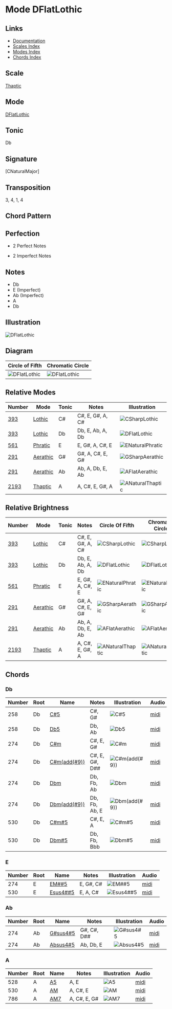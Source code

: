 # Mode DFlatLothic

## Links

- [Documentation](README.md)
- [Scales Index](Scales.md)
- [Modes Index](Modes.md)
- [Chords Index](Chords.md)

## Scale

[Thaptic](ScaleThaptic.md)

## Mode

[DFlatLothic](ModeDFlatLothic.md)

## Tonic

Db

## Signature

[CNaturalMajor]

## Transposition

3, 4, 1, 4

## Chord Pattern



## Perfection

 - 2 Perfect Notes

 - 2 Imperfect Notes

## Notes

- Db
- E (Imperfect)
- Ab (Imperfect)
- A
- Db

## Illustration

![DFlatLothic](ModeDFlatLothic.png)

## Diagram

| Circle of Fifth | Chromatic Circle |
|-----------------|------------------|
| ![DFlatLothic](CircleOfFifthModeDFlatLothic.png) | ![DFlatLothic](ChromaticCircleModeDFlatLothic.png) |
## Relative Modes

| Number | Mode | Tonic | Notes | Illustration |
|--------|------|-------|-------|--------------|
| [393](https://ianring.com/musictheory/scales/393) | [Lothic](ModeLothic.md) | C# | C#, E, G#, A, C# | ![CSharpLothic](ModeCSharpLothic.png) |
| [393](https://ianring.com/musictheory/scales/393) | [Lothic](ModeLothic.md) | Db | Db, E, Ab, A, Db | ![DFlatLothic](ModeDFlatLothic.png) |
| [561](https://ianring.com/musictheory/scales/561) | [Phratic](ModePhratic.md) | E | E, G#, A, C#, E | ![ENaturalPhratic](ModeENaturalPhratic.png) |
| [291](https://ianring.com/musictheory/scales/291) | [Aerathic](ModeAerathic.md) | G# | G#, A, C#, E, G# | ![GSharpAerathic](ModeGSharpAerathic.png) |
| [291](https://ianring.com/musictheory/scales/291) | [Aerathic](ModeAerathic.md) | Ab | Ab, A, Db, E, Ab | ![AFlatAerathic](ModeAFlatAerathic.png) |
| [2193](https://ianring.com/musictheory/scales/2193) | [Thaptic](ModeThaptic.md) | A | A, C#, E, G#, A | ![ANaturalThaptic](ModeANaturalThaptic.png) |
## Relative Brightness

| Number | Mode | Tonic | Notes | Circle Of Fifth | Chromatic Circle |
|--------|------|-------|-------|-----------------|------------------|
| [393](https://ianring.com/musictheory/scales/393) | [Lothic](ModeLothic.md) | C# | C#, E, G#, A, C# | ![CSharpLothic](CircleOfFifthModeCSharpLothic.png) | ![CSharpLothic](ChromaticCircleModeCSharpLothic.png) |
| [393](https://ianring.com/musictheory/scales/393) | [Lothic](ModeLothic.md) | Db | Db, E, Ab, A, Db | ![DFlatLothic](CircleOfFifthModeDFlatLothic.png) | ![DFlatLothic](ChromaticCircleModeDFlatLothic.png) |
| [561](https://ianring.com/musictheory/scales/561) | [Phratic](ModePhratic.md) | E | E, G#, A, C#, E | ![ENaturalPhratic](CircleOfFifthModeENaturalPhratic.png) | ![ENaturalPhratic](ChromaticCircleModeENaturalPhratic.png) |
| [291](https://ianring.com/musictheory/scales/291) | [Aerathic](ModeAerathic.md) | G# | G#, A, C#, E, G# | ![GSharpAerathic](CircleOfFifthModeGSharpAerathic.png) | ![GSharpAerathic](ChromaticCircleModeGSharpAerathic.png) |
| [291](https://ianring.com/musictheory/scales/291) | [Aerathic](ModeAerathic.md) | Ab | Ab, A, Db, E, Ab | ![AFlatAerathic](CircleOfFifthModeAFlatAerathic.png) | ![AFlatAerathic](ChromaticCircleModeAFlatAerathic.png) |
| [2193](https://ianring.com/musictheory/scales/2193) | [Thaptic](ModeThaptic.md) | A | A, C#, E, G#, A | ![ANaturalThaptic](CircleOfFifthModeANaturalThaptic.png) | ![ANaturalThaptic](ChromaticCircleModeANaturalThaptic.png) |

## Chords

### Db

| Number | Root | Name | Notes | Illustration | Audio |
|--------|------|------|-------|--------------|-------|
| 258 | Db | [C#5](ChordCSharpPowerChord.md) | C#, G# | ![C#5](ChordCSharpPowerChordRootPosition.png) | [midi](ChordCSharpPowerChordRootPosition.mid) |
| 258 | Db | [Db5](ChordDFlatPowerChord.md) | Db, Ab | ![Db5](ChordDFlatPowerChordRootPosition.png) | [midi](ChordDFlatPowerChordRootPosition.mid) |
| 274 | Db | [C#m](ChordCSharpMinor.md) | C#, E, G# | ![C#m](ChordCSharpMinorRootPosition.png) | [midi](ChordCSharpMinorRootPosition.mid) |
| 274 | Db | [C#m(add(#9))](ChordCSharpMinorAddSharpNinth.md) | C#, E, G#, D## | ![C#m(add(#9))](ChordCSharpMinorAddSharpNinthRootPosition.png) | [midi](ChordCSharpMinorAddSharpNinthRootPosition.mid) |
| 274 | Db | [Dbm](ChordDFlatMinor.md) | Db, Fb, Ab | ![Dbm](ChordDFlatMinorRootPosition.png) | [midi](ChordDFlatMinorRootPosition.mid) |
| 274 | Db | [Dbm(add(#9))](ChordDFlatMinorAddSharpNinth.md) | Db, Fb, Ab, E | ![Dbm(add(#9))](ChordDFlatMinorAddSharpNinthRootPosition.png) | [midi](ChordDFlatMinorAddSharpNinthRootPosition.mid) |
| 530 | Db | [C#m#5](ChordCSharpMinorSharpFifth.md) | C#, E, A | ![C#m#5](ChordCSharpMinorSharpFifthRootPosition.png) | [midi](ChordCSharpMinorSharpFifthRootPosition.mid) |
| 530 | Db | [Dbm#5](ChordDFlatMinorSharpFifth.md) | Db, Fb, Bbb | ![Dbm#5](ChordDFlatMinorSharpFifthRootPosition.png) | [midi](ChordDFlatMinorSharpFifthRootPosition.mid) |

### E

| Number | Root | Name | Notes | Illustration | Audio |
|--------|------|------|-------|--------------|-------|
| 274 | E | [EM##5](ChordENaturalMajorDoubleSharpFifth.md) | E, G#, C# | ![EM##5](ChordENaturalMajorDoubleSharpFifthRootPosition.png) | [midi](ChordENaturalMajorDoubleSharpFifthRootPosition.mid) |
| 530 | E | [Esus4##5](ChordENaturalSuspendedFourthDoubleSharpFifth.md) | E, A, C# | ![Esus4##5](ChordENaturalSuspendedFourthDoubleSharpFifthRootPosition.png) | [midi](ChordENaturalSuspendedFourthDoubleSharpFifthRootPosition.mid) |

### Ab

| Number | Root | Name | Notes | Illustration | Audio |
|--------|------|------|-------|--------------|-------|
| 274 | Ab | [G#sus4#5](ChordGSharpSuspendedFourthSharpFifth.md) | G#, C#, D## | ![G#sus4#5](ChordGSharpSuspendedFourthSharpFifthRootPosition.png) | [midi](ChordGSharpSuspendedFourthSharpFifthRootPosition.mid) |
| 274 | Ab | [Absus4#5](ChordAFlatSuspendedFourthSharpFifth.md) | Ab, Db, E | ![Absus4#5](ChordAFlatSuspendedFourthSharpFifthRootPosition.png) | [midi](ChordAFlatSuspendedFourthSharpFifthRootPosition.mid) |

### A

| Number | Root | Name | Notes | Illustration | Audio |
|--------|------|------|-------|--------------|-------|
| 528 | A | [A5](ChordANaturalPowerChord.md) | A, E | ![A5](ChordANaturalPowerChordRootPosition.png) | [midi](ChordANaturalPowerChordRootPosition.mid) |
| 530 | A | [AM](ChordANaturalMajor.md) | A, C#, E | ![AM](ChordANaturalMajorRootPosition.png) | [midi](ChordANaturalMajorRootPosition.mid) |
| 786 | A | [AM7](ChordANaturalMajorSeventh.md) | A, C#, E, G# | ![AM7](ChordANaturalMajorSeventhRootPosition.png) | [midi](ChordANaturalMajorSeventhRootPosition.mid) |

